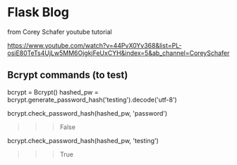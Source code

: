 # Flask Blog
from Corey Schafer youtube tutorial

https://www.youtube.com/watch?v=44PvX0Yv368&list=PL-osiE80TeTs4UjLw5MM6OjgkjFeUxCYH&index=5&ab_channel=CoreySchafer

## Bcrypt commands (to test)

bcrypt = Bcrypt()
hashed_pw = bcrypt.generate_password_hash('testing').decode('utf-8')

bcrypt.check_password_hash(hashed_pw, 'password')
>>> False

bcrypt.check_password_hash(hashed_pw, 'testing')
>>> True

